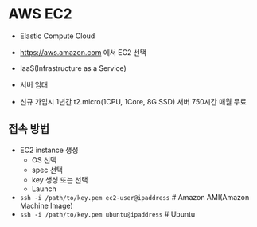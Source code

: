 # AWS EC2
- Elastic Compute Cloud
- https://aws.amazon.com 에서 EC2 선택
- IaaS(Infrastructure as a Service)
- 서버 임대

- 신규 가입시 1년간 t2.micro(1CPU, 1Core, 8G SSD) 서버 750시간 매월 무료

## 접속 방법
- EC2 instance 생성
  - OS 선택
  - spec 선택
  - key 생성 또는 선택
  - Launch
- `ssh -i /path/to/key.pem ec2-user@ipaddress` # Amazon AMI(Amazon Machine Image)
- `ssh -i /path/to/key.pem ubuntu@ipaddress` # Ubuntu
